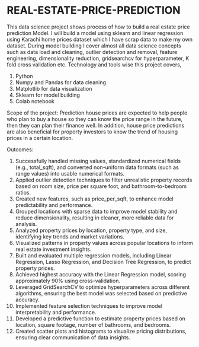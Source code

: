# REAL-ESTATE-PRICE-PREDICTION
This data science project shows process of how to build a real estate price prediction Model. I will build a model using sklearn and linear regression using Karachi home prices dataset which I have scrap data to make my own dataset.
During model building I cover almost all data science concepts such as data load and cleaning, outlier detection and removal, feature engineering, dimensionality reduction, gridsearchcv for hyperparameter, K fold cross validation etc. 
Technology and tools wise this project covers, 
1.	Python 
2.	Numpy and Pandas for data cleaning 
3.	Matplotlib for data visualization 
4.	Sklearn for model building 
5.	Colab notebook

Scope of the project:
Prediction house prices are expected to help people who plan to buy a house so they can know the price range in the future, then they can plan their finance well. In addition, house price predictions are also beneficial for property investors to know the trend of housing prices in a certain location.

Outcomes:
1.  Successfully handled missing values, standardized numerical fields (e.g., total_sqft), and converted non-uniform data formats (such as range values) into usable numerical formats.
2.  Applied outlier detection techniques to filter unrealistic property records based on room size, price per square foot, and bathroom-to-bedroom ratios.
3.  Created new features, such as price_per_sqft, to enhance model predictability and performance.
4.  Grouped locations with sparse data to improve model stability and reduce dimensionality, resulting in cleaner, more reliable data for analysis.
5.  Analyzed property prices by location, property type, and size, identifying key trends and market variations.
6.  Visualized patterns in property values across popular locations to inform real estate investment insights.
7.  Built and evaluated multiple regression models, including Linear Regression, Lasso Regression, and Decision Tree Regression, to predict property prices.
8.  Achieved highest accuracy with the Linear Regression model, scoring approximately 90% using cross-validation.
9.  Leveraged GridSearchCV to optimize hyperparameters across different algorithms, ensuring the best model was selected based on predictive accuracy.
10.  Implemented feature selection techniques to improve model interpretability and performance.
11.  Developed a predictive function to estimate property prices based on location, square footage, number of bathrooms, and bedrooms.
12.  Created scatter plots and histograms to visualize pricing distributions, ensuring clear communication of data insights.
